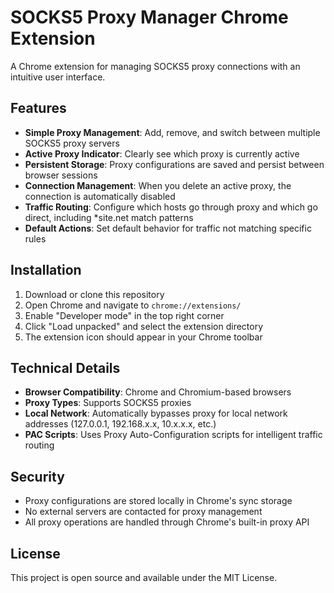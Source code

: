 # SOCKS5 Proxy Manager Chrome Extension

A Chrome extension for managing SOCKS5 proxy connections with an intuitive user interface.

## Features
-  **Simple Proxy Management**: Add, remove, and switch between multiple SOCKS5 proxy servers
-  **Active Proxy Indicator**: Clearly see which proxy is currently active
-  **Persistent Storage**: Proxy configurations are saved and persist between browser sessions
-  **Connection Management**: When you delete an active proxy, the connection is automatically disabled
-  **Traffic Routing**: Configure which hosts go through proxy and which go direct, including *site.net match patterns
-  **Default Actions**: Set default behavior for traffic not matching specific rules

## Installation
1. Download or clone this repository
2. Open Chrome and navigate to `chrome://extensions/`
3. Enable "Developer mode" in the top right corner
4. Click "Load unpacked" and select the extension directory
5. The extension icon should appear in your Chrome toolbar

## Technical Details
-  **Browser Compatibility**: Chrome and Chromium-based browsers
-  **Proxy Types**: Supports SOCKS5 proxies
-  **Local Network**: Automatically bypasses proxy for local network addresses (127.0.0.1, 192.168.x.x, 10.x.x.x, etc.)
-  **PAC Scripts**: Uses Proxy Auto-Configuration scripts for intelligent traffic routing

## Security
- Proxy configurations are stored locally in Chrome's sync storage
- No external servers are contacted for proxy management
- All proxy operations are handled through Chrome's built-in proxy API

## License
This project is open source and available under the MIT License.